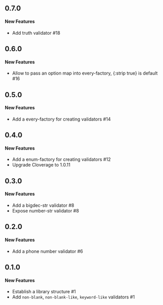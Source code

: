 ## 0.7.0

#### New Features

  - Add truth validator #18


## 0.6.0

#### New Features


  - Allow to pass an option map into every-factory, {:strip true} is default #16


## 0.5.0

#### New Features

  - Add a every-factory for creating validators #14


## 0.4.0

#### New Features

  - Add a enum-factory for creating validators #12
  - Upgrade Cloverage to 1.0.11


## 0.3.0

#### New Features

  - Add a bigdec-str validator #8
  - Expose number-str validator #8


## 0.2.0

#### New Features

  - Add a phone number validator #6


## 0.1.0

#### New Features

  - Establish a library structure #1
  - Add `non-blank`, `non-blank-like`, `keyword-like` validators #1
